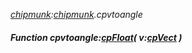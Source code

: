 _[chipmunk](../../modules/chipmunk/chipmunk-module.md):[chipmunk](../../modules/chipmunk/chipmunk-module.md).cpvtoangle_
##### Function cpvtoangle:[cpFloat](../../modules/chipmunk/chipmunk-cpfloat.md)( v:[cpVect](../../modules/chipmunk/chipmunk-cpvect.md) )
